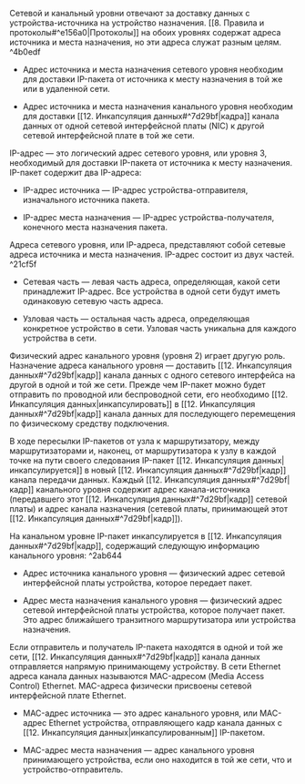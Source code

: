 Сетевой и канальный уровни отвечают за доставку данных с устройства-источника на устройство назначения. [[8. Правила и протоколы#^e156a0|Протоколы]] на обоих уровнях содержат адреса источника и места назначения, но эти адреса служат разным целям. ^4b0edf

- Адрес источника и места назначения сетевого уровня необходим для доставки IP-пакета от источника к месту назначения в той же или в удаленной сети.

- Адрес источника и места назначения канального уровня необходим для доставки [[12. Инкапсуляция данных#^7d29bf|кадра]] канала данных от одной сетевой интерфейсной платы (NIC) к другой сетевой интерфейсной плате в той же сети.

IP-адрес — это логический адрес сетевого уровня, или уровня 3, необходимый для доставки IP-пакета от источника к месту назначения. IP-пакет содержит два IP-адреса:

- IP-адрес источника — IP-адрес устройства-отправителя, изначального источника пакета.

- IP-адрес места назначения — IP-адрес устройства-получателя, конечного места назначения пакета.

Адреса сетевого уровня, или IP-адреса, представляют собой сетевые адреса источника и места назначения. IP-адрес состоит из двух частей. ^21cf5f

- Сетевая часть — левая часть адреса, определяющая, какой сети принадлежит IP-адрес. Все устройства в одной сети будут иметь одинаковую сетевую часть адреса.

- Узловая часть — остальная часть адреса, определяющая конкретное устройство в сети. Узловая часть уникальна для каждого устройства в сети.

Физический адрес канального уровня (уровня 2) играет другую роль. Назначение адреса канального уровня — доставить [[12. Инкапсуляция данных#^7d29bf|кадр]] канала данных с одного сетевого интерфейса на другой в одной и той же сети. Прежде чем IP-пакет можно будет отправить по проводной или беспроводной сети, его необходимо [[12. Инкапсуляция данных|инкапсулировать]] в [[12. Инкапсуляция данных#^7d29bf|кадр]] канала данных для последующего перемещения по физическому средству подключения.

В ходе пересылки IP-пакетов от узла к маршрутизатору, между маршрутизаторами и, наконец, от маршрутизатора к узлу в каждой точке на пути своего следования IP-пакет [[12. Инкапсуляция данных|инкапсулируется]] в новый [[12. Инкапсуляция данных#^7d29bf|кадр]] канала передачи данных. Каждый [[12. Инкапсуляция данных#^7d29bf|кадр]] канального уровня содержит адрес канала-источника (передавшего этот [[12. Инкапсуляция данных#^7d29bf|кадр]] сетевой платы) и адрес канала назначения (сетевой платы, принимающей этот [[12. Инкапсуляция данных#^7d29bf|кадр]]).

На канальном уровне IP-пакет инкапсулируется в [[12. Инкапсуляция данных#^7d29bf|кадр]], содержащий следующую информацию канального уровня: ^2ab644

- Адрес источника канального уровня — физический адрес сетевой интерфейсной платы устройства, которое передает пакет.

- Адрес места назначения канального уровня — физический адрес сетевой интерфейсной платы устройства, которое получает пакет. Это адрес ближайшего транзитного маршрутизатора или устройства назначения.

Если отправитель и получатель IP-пакета находятся в одной и той же сети, [[12. Инкапсуляция данных#^7d29bf|кадр]] канала данных отправляется напрямую принимающему устройству. В сети Ethernet адреса канала данных называются MAC-адресом (Media Access Control) Ethernet. MAC-адреса физически присвоены сетевой интерфейсной плате Ethernet.

- MAC-адрес источника — это адрес канального уровня, или MAC-адрес Ethernet устройства, отправляющего кадр канала данных с [[12. Инкапсуляция данных|инкапсулированным]] IP-пакетом.

- MAC-адрес места назначения — адрес канального уровня принимающего устройства, если оно находится в той же сети, что и устройство-отправитель.